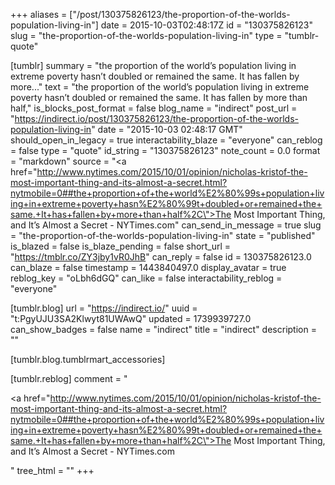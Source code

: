 +++
aliases = ["/post/130375826123/the-proportion-of-the-worlds-population-living-in"]
date = 2015-10-03T02:48:17Z
id = "130375826123"
slug = "the-proportion-of-the-worlds-population-living-in"
type = "tumblr-quote"

[tumblr]
summary = "the proportion of the world’s population living in extreme poverty hasn’t doubled or remained the same. It has fallen by more..."
text = "the proportion of the world’s population living in extreme poverty hasn’t doubled or remained the same. It has fallen by more than half,"
is_blocks_post_format = false
blog_name = "indirect"
post_url = "https://indirect.io/post/130375826123/the-proportion-of-the-worlds-population-living-in"
date = "2015-10-03 02:48:17 GMT"
should_open_in_legacy = true
interactability_blaze = "everyone"
can_reblog = false
type = "quote"
id_string = "130375826123"
note_count = 0.0
format = "markdown"
source = "<a href=\"http://www.nytimes.com/2015/10/01/opinion/nicholas-kristof-the-most-important-thing-and-its-almost-a-secret.html?nytmobile=0##the+proportion+of+the+world%E2%80%99s+population+living+in+extreme+poverty+hasn%E2%80%99t+doubled+or+remained+the+same.+It+has+fallen+by+more+than+half%2C\">The Most Important Thing, and It’s Almost a Secret - NYTimes.com</a>"
can_send_in_message = true
slug = "the-proportion-of-the-worlds-population-living-in"
state = "published"
is_blazed = false
is_blaze_pending = false
short_url = "https://tmblr.co/ZY3jby1vR0JhB"
can_reply = false
id = 130375826123.0
can_blaze = false
timestamp = 1443840497.0
display_avatar = true
reblog_key = "oLbh6dGQ"
can_like = false
interactability_reblog = "everyone"

[tumblr.blog]
url = "https://indirect.io/"
uuid = "t:PgyUJU3SA2Klwyt81UWAwQ"
updated = 1739939727.0
can_show_badges = false
name = "indirect"
title = "indirect"
description = ""

[tumblr.blog.tumblrmart_accessories]

[tumblr.reblog]
comment = "<p><a href=\"http://www.nytimes.com/2015/10/01/opinion/nicholas-kristof-the-most-important-thing-and-its-almost-a-secret.html?nytmobile=0##the+proportion+of+the+world%E2%80%99s+population+living+in+extreme+poverty+hasn%E2%80%99t+doubled+or+remained+the+same.+It+has+fallen+by+more+than+half%2C\">The Most Important Thing, and It’s Almost a Secret - NYTimes.com</a></p>"
tree_html = ""
+++
